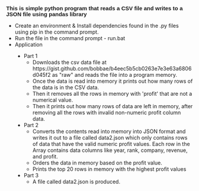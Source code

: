 <p style='margin-top:0in;margin-right:0in;margin-bottom:8.0pt;margin-left:0in;line-height:107%;font-size:15px;font-family:"Calibri",sans-serif;'><strong>This is simple python program that reads a CSV file and writes to a JSON file using pandas library</strong></p>
<ul style="list-style-type: disc;">
    <li>Create an environment &amp; Install dependencies found in the .py files using pip in the command prompt.</li>
    <li>Run the file in the command prompt - run.bat</li>
    <li>Application</li>
</ul>
<ul style="list-style-type: disc;margin-left:0.25in;">
    <li>Part 1<ol style="list-style-type: circle;">
            <li>Downloads the csv data file at https://gist.github.com/bobbae/b4eec5b5cb0263e7e3e63a6806d045f2 as &quot;raw&quot; and reads the file into a program memory.</li>
            <li>Once the data is read into memory it prints out how many rows of the data is in the CSV data.</li>
            <li>Then it removes all the rows in memory with &apos;profit&apos; that are not a numerical value.</li>
            <li>Then it prints out how many rows of data are left in memory, after removing all the rows with invalid non-numeric profit column data.&nbsp;</li>
        </ol>
    </li>
    <li>Part 2<ol style="list-style-type: circle;">
            <li>Converts the contents read into memory into JSON format and writes it out to a file called data2.json which only contains rows of data that have the valid numeric profit values. Each row in the Array contains data columns like year, rank, company, revenue, and profit.</li>
            <li>Orders the data in memory based on the profit value.</li>
            <li>Prints the top 20 rows in memory with the highest profit values&nbsp;</li>
        </ol>
    </li>
    <li>Part 3<ol style="list-style-type: circle;">
            <li>A file called data2.json is produced.</li>
        </ol>
    </li>
</ul>

